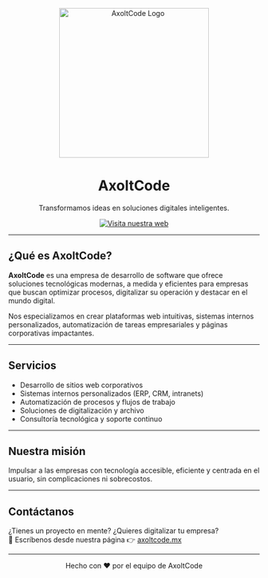 <p align="center">
  <img src="https://axoltcode.mx/logo.svg" alt="AxoltCode Logo" width="300">
</p>

<h1 align="center">AxoltCode</h1>

<p align="center">
  Transformamos ideas en soluciones digitales inteligentes.
</p>

<p align="center">
  <a href="https://axoltcode.mx" target="_blank">
    <img src="https://img.shields.io/badge/Visita%20nuestra%20web-axoltcode.mx-blue?style=for-the-badge" alt="Visita nuestra web">
  </a>
</p>

---

## ¿Qué es AxoltCode?

**AxoltCode** es una empresa de desarrollo de software que ofrece soluciones tecnológicas modernas, a medida y eficientes para empresas que buscan optimizar procesos, digitalizar su operación y destacar en el mundo digital.

Nos especializamos en crear plataformas web intuitivas, sistemas internos personalizados, automatización de tareas empresariales y páginas corporativas impactantes.

---

## Servicios

- Desarrollo de sitios web corporativos
- Sistemas internos personalizados (ERP, CRM, intranets)
- Automatización de procesos y flujos de trabajo
- Soluciones de digitalización y archivo
- Consultoría tecnológica y soporte continuo

---

## Nuestra misión

Impulsar a las empresas con tecnología accesible, eficiente y centrada en el usuario, sin complicaciones ni sobrecostos.

---

## Contáctanos

¿Tienes un proyecto en mente? ¿Quieres digitalizar tu empresa?  
📩 Escríbenos desde nuestra página 👉 [axoltcode.mx](https://axoltcode.mx)

---

<p align="center">
  Hecho con ❤️ por el equipo de AxoltCode
</p>

